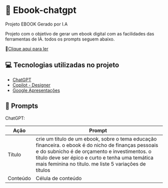 # :notebook: Ebook-chatgpt
Projeto EBOOK Gerado por I.A


Projeto com o objetivo de gerar um ebook digital com as facilidades das ferramentas de IA. todos os prompts seguem abaixo.

📕[Clique aqui para ler]()

## 💻 Tecnologias utilizadas no projeto

* [ChatGPT](https://chat.openai.com)
* [Copilot - Designer](https://copilot.microsoft.com/)
* [Google Apresentações](https://www.google.com/intl/pt-BR/slides/about/)

  
## 🧠 Prompts

ChatGPT:

| Ação     | Prompt              |
| ---------|---------------------|
| Título   | crie um titulo de um ebook, sobre o tema educação financeira. o ebook é do nicho de finanças pessoais e do subnicho é de orçamento e investimentos. o titulo deve ser épico e curto e tenha uma temática mais feminina no titulo. me liste 5 variações de títulos  |
| Conteúdo | Célula de conteúdo  |




